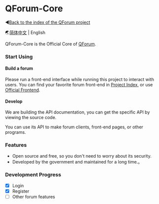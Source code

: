 # QForum-Core

◀[Back to the index of the QForum project](https://github.com/JackuXL/QForum)

🌏[简体中文](https://github.com/JackuXL/QForum-Core/blob/master/README.md) | English

QForum-Core is the Official Core of [QForum](https://github.com/JackuXL/QForum).

### Start Using

#### Build a forum

Please run a front-end interface while running this project to interact with users. You can find your favorite forum front-end in [Project Index](https://github.com/JackuXL/QForum), or use [Official Frontend]( https://github.com/JackuXL/QForum-MaterialTheme).

#### Develop

We are building the API documentation, you can get the specific API by viewing the source code.

You can use its API to make forum clients, front-end pages, or other programs.

### Features

- Open source and free, so you don't need to worry about its security.
- Developed by the government and maintained for a long time.。

### Development Progress

- [x] Login
- [x] Register
- [ ] Other forum features
